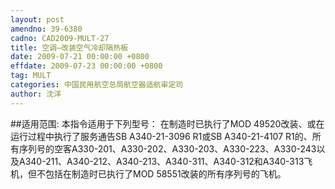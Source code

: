 ```yaml
---
layout: post
amendno: 39-6380
cadno: CAD2009-MULT-27
title: 空调—改装空气冷却隔热板
date: 2009-07-21 00:00:00 +0800
effdate: 2009-07-23 00:00:00 +0800
tag: MULT
categories: 中国民用航空总局航空器适航审定司
author: 沈洋
---
```


##适用范围:
本指令适用于下列型号：
在制造时已执行了MOD 49520改装、或在运行过程中执行了服务通告SB A340-21-3096 R1或SB A340-21-4107 R1的、所有序列号的空客A330-201、A330-202、A330-203、A330-223、A330-243以及A340-211、A340-212、A340-213、A340-311、A340-312和A340-313飞机，但不包括在制造时已执行了MOD 58551改装的所有序列号的飞机。

